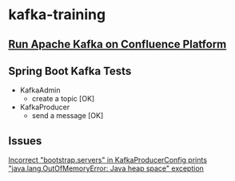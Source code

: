 # kafka-training

## [Run Apache Kafka on Confluence Platform](https://docs.confluent.io/current/quickstart/ce-docker-quickstart.html#ce-docker-quickstart)

## Spring Boot Kafka Tests

* KafkaAdmin
    * create a topic [OK]
* KafkaProducer
    * send a message [OK]

## Issues
   [Incorrect "bootstrap.servers" in KafkaProducerConfig prints "java.lang.OutOfMemoryError: Java heap space" exception](https://htmlpreview.github.io/?https://github.com/adorogensky/kafka-training/blob/master/errors/kafka-producer-heap-space/classes/training.KafkaTrainingApplicationTests.html#sendMessage())
